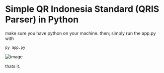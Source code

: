 # Simple QR Indonesia Standard (QRIS Parser) in Python

make sure you have python on your machine.
then;
simply run the app.py with

`py app.py`


![image](https://github.com/muhakmal/qris-parser/assets/7219902/21fd8f61-816e-4080-ac86-d78f09557641)

thats it.
